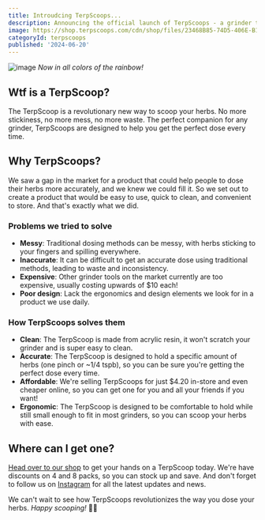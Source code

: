 ```yaml
---
title: Introudcing TerpScoops...
description: Announcing the official launch of TerpScoops - a grinder tool that will revolutionize the way you dose your herbs. Get your 21st century weed scoop today.
image: https://shop.terpscoops.com/cdn/shop/files/23468B85-74D5-406E-B1B4-78CB83312245.jpg
categoryId: terpscoops
published: '2024-06-20'
---
```


![image](https://shop.terpscoops.com/cdn/shop/files/23468B85-74D5-406E-B1B4-78CB83312245.jpg)
*Now in all colors of the rainbow!*

## Wtf is a TerpScoop?

The TerpScoop is a revolutionary new way to scoop your herbs. No more stickiness, no more mess, no more waste. The perfect companion for any grinder, TerpScoops are designed to help you get the perfect dose every time.

## Why TerpScoops? 

We saw a gap in the market for a product that could help people to dose their herbs more accurately, and we knew we could fill it. So we set out to create a product that would be easy to use, quick to clean, and convenient to store. And that's exactly what we did.

### Problems we tried to solve

- **Messy**: Traditional dosing methods can be messy, with herbs sticking to your fingers and spilling everywhere.
- **Inaccurate**: It can be difficult to get an accurate dose using traditional methods, leading to waste and inconsistency.
- **Expensive**: Other grinder tools on the market currently are too expensive, usually costing upwards of $10 each!
- **Poor design**: Lack the ergonomics and design elements we look for in a product we use daily.

### How TerpScoops solves them

- **Clean**: The TerpScoop is made from acrylic resin, it won't scratch your grinder and is super easy to clean.
- **Accurate**: The TerpScoop is designed to hold a specific amount of herbs (one pinch or ~1/4 tspb), so you can be sure you're getting the perfect dose every time.
- **Affordable**: We're selling TerpScoops for just $4.20 in-store and even cheaper online, so you can get one for you and all your friends if you want!
- **Ergonomic**: The TerpScoop is designed to be comfortable to hold while still small enough to fit in most grinders, so you can scoop your herbs with ease.

## Where can I get one?

[Head over to our shop](https://shop.terpscoops.com/products/terpscoop) to get your hands on a TerpScoop today. We're have discounts on 4 and 8 packs, so you can stock up and save. And don't forget to follow us on [Instagram](https://instagram.com/terpscoops) for all the latest updates and news.

We can't wait to see how TerpScoops revolutionizes the way you dose your herbs. *Happy scooping!* 🌿🍨